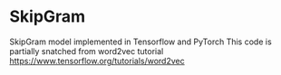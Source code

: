 # SkipGram
SkipGram model implemented in Tensorflow and PyTorch
This code is partially snatched from word2vec tutorial https://www.tensorflow.org/tutorials/word2vec
